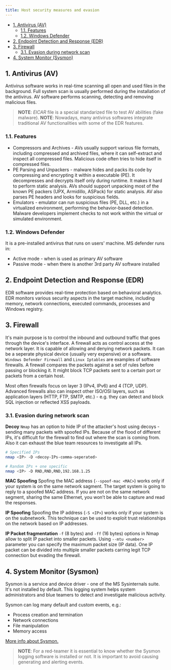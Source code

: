 ```yaml
---
title: Host security measures and evasion
---
```


- [1. Antivirus (AV)](#1-antivirus-av)
  - [1.1. Features](#11-features)
  - [1.2. Windows Defender](#12-windows-defender)
- [2. Endpoint Detection and Response (EDR)](#2-endpoint-detection-and-response-edr)
- [3. Firewall](#3-firewall)
  - [3.1. Evasion during network scan](#31-evasion-during-network-scan)
- [4. System Monitor (Sysmon)](#4-system-monitor-sysmon)

## 1. Antivirus (AV)
Antivirus software works in real-time scanning all open and used files in the background. Full system scan is usually performed during the installation of the antivirus. AV software performs scanning, detecting and removing malicious files.

> **NOTE**: _EICAR_ file is a special standarized file to test AV abilities (fake malware).
> **NOTE**: Nowadays, many antivirus softwares integrate traditional AV functionalities with some of the EDR features.

### 1.1. Features

- Compressors and Archives - AVs usually support various file formats, including compressed and archived files, where it can self-extract and inspect all compressed files. Malicious code often tries to hide itself in compressed files.
- PE Parsing and Unpackers - malware hides and packs its code by compressing and encrypting it within a executable (PE). It decompresses and decrypts itself only during runtime. It makes it hard to perform static analysis. AVs should support unpacking most of the known PE packers (UPX, Armidillo, ASPack) for static analysis. AV also parses PE headers and looks for suspicious fields.
- Emulators - emulator can run suspicious files (PE, DLL, etc.) in a virtualized environment, performing the behavior-based detection. Malware developers implement checks to not work within the virtual or simulated environment.

### 1.2. Windows Defender
It is a pre-installed antivirus that runs on users' machine. MS defender runs in:

- Active mode - when is used as primary AV software
- Passive mode - when there is another 3rd party AV software installed

## 2. Endpoint Detection and Response (EDR)
EDR software provides real-time protection based on behavioral analytics. EDR monitors various security aspects in the target machine, including memory, network connections, executed commands, processes and Windows registry.

## 3. Firewall
It's main purpose is to control the inbound and outbound traffic that goes through the device's interface. A firewall acts as control access at the network layer. It is capable of allowing and denying network packets. It can be a seperate physical device (usually very expensive) or a software. `Windows Defender Firewall` and `Linux Iptables` are examples of software firewalls. A firewall compares the packets against a set of rules before passing or blocking it. It might block TCP packets sent to a certain port or packets from a certain host.

Most often firewalls focus on layer 3 (IPv4, IPv6) and 4 (TCP, UDP). Advanced firewalls also can inspect other ISO/OSI layers, such as application layers (HTTP, FTP, SMTP, etc.) - e.g. they can detect and block SQL injection or reflected XSS payloads.

### 3.1. Evasion during network scan

**Decoy**
`Nmap` has an option to hide IP of the attacker's host using decoys - sending many packets with spoofed IPs. Because of the flood of different IPs, it's difficult for the firewall to find out where the scan is coming from. Also it can exhaust the blue team resources to investigate all IPs.

```bash
# Specified IPs
nmap <IP> -D <decoy-IPs-comma-seperated>

# Random IPs + one specific
nmap <IP> -D RND,RND,RND,192.168.1.25
```

**MAC Spoofing**
Spofing the MAC address (`--spoof-mac <MAC>`) works only if your system is on the same network sagment. The target system is going to reply to a spoofed MAC address. If you are not on the same network segment, sharing the same Ethernet, you won’t be able to capture and read the responses.

**IP Spoofing**
Spoofing the IP address (`-S <IP>`) works only if your system is on the subnetwork. This technique can be used to exploit trust relationships on the network based on IP addresses.

**IP Packet fragmentation**
`-f` (8 bytes) and `-ff` (16 bytes) options in Nmap allow to split IP packet into smaller packets. Using `--mtu <number>` parameter you can specify the maximum packet size (IP data). One IP packet can be divided into multiple smaller packets carring legit TCP connection but evading the firewall.

## 4. System Monitor (Sysmon)
Sysmon is a service and device driver - one of the MS Sysinternals suite. It's not installed by default. This logging system helps system administrators and blue teamers to detect and investigate malicious activity.

Sysmon can log many default and custom events, e.g.:

- Process creation and termination
- Network connections
- File manipulation
- Memory access

[More info about Sysmon.](https://learn.microsoft.com/en-us/sysinternals/downloads/sysmon)

> **NOTE**: For a red-teamer it is essential to know whether the Sysmon logging software is installed or not. It is important to avoid causing generating and alerting events.
